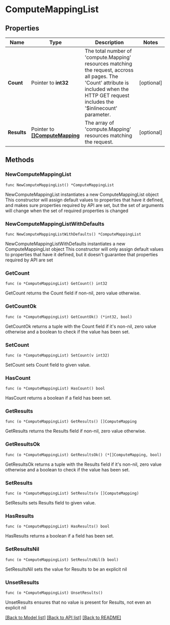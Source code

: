 # ComputeMappingList

## Properties

Name | Type | Description | Notes
------------ | ------------- | ------------- | -------------
**Count** | Pointer to **int32** | The total number of &#39;compute.Mapping&#39; resources matching the request, accross all pages. The &#39;Count&#39; attribute is included when the HTTP GET request includes the &#39;$inlinecount&#39; parameter. | [optional] 
**Results** | Pointer to [**[]ComputeMapping**](ComputeMapping.md) | The array of &#39;compute.Mapping&#39; resources matching the request. | [optional] 

## Methods

### NewComputeMappingList

`func NewComputeMappingList() *ComputeMappingList`

NewComputeMappingList instantiates a new ComputeMappingList object
This constructor will assign default values to properties that have it defined,
and makes sure properties required by API are set, but the set of arguments
will change when the set of required properties is changed

### NewComputeMappingListWithDefaults

`func NewComputeMappingListWithDefaults() *ComputeMappingList`

NewComputeMappingListWithDefaults instantiates a new ComputeMappingList object
This constructor will only assign default values to properties that have it defined,
but it doesn't guarantee that properties required by API are set

### GetCount

`func (o *ComputeMappingList) GetCount() int32`

GetCount returns the Count field if non-nil, zero value otherwise.

### GetCountOk

`func (o *ComputeMappingList) GetCountOk() (*int32, bool)`

GetCountOk returns a tuple with the Count field if it's non-nil, zero value otherwise
and a boolean to check if the value has been set.

### SetCount

`func (o *ComputeMappingList) SetCount(v int32)`

SetCount sets Count field to given value.

### HasCount

`func (o *ComputeMappingList) HasCount() bool`

HasCount returns a boolean if a field has been set.

### GetResults

`func (o *ComputeMappingList) GetResults() []ComputeMapping`

GetResults returns the Results field if non-nil, zero value otherwise.

### GetResultsOk

`func (o *ComputeMappingList) GetResultsOk() (*[]ComputeMapping, bool)`

GetResultsOk returns a tuple with the Results field if it's non-nil, zero value otherwise
and a boolean to check if the value has been set.

### SetResults

`func (o *ComputeMappingList) SetResults(v []ComputeMapping)`

SetResults sets Results field to given value.

### HasResults

`func (o *ComputeMappingList) HasResults() bool`

HasResults returns a boolean if a field has been set.

### SetResultsNil

`func (o *ComputeMappingList) SetResultsNil(b bool)`

 SetResultsNil sets the value for Results to be an explicit nil

### UnsetResults
`func (o *ComputeMappingList) UnsetResults()`

UnsetResults ensures that no value is present for Results, not even an explicit nil

[[Back to Model list]](../README.md#documentation-for-models) [[Back to API list]](../README.md#documentation-for-api-endpoints) [[Back to README]](../README.md)


